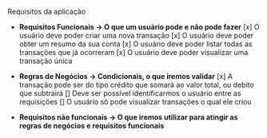 Requisitos da aplicação 

- **Requisitos Funcionais → O que um usuário pode e não pode fazer**
    [x] O usuário deve poder criar uma nova transação
    [x] O usuário deve poder obter um resumo da sua conta
    [x] O usuário deve poder listar todas as transações que já ocorreram
    [x] O usuário deve poder visualizar uma transação única

- **Regras de Negócios → Condicionais, o que iremos validar**
    [x] A transação pode ser do tipo crédito que somará ao valor total, ou debito que subtrairá
    [] Deve ser possível identificarmos o usuário entre as requisições
    [] O usuário só pode visualizar transações o qual ele criou

- **Requisitos não funcionais → O que iremos utilizar para atingir as regras de negócios e requisitos funcionais**
